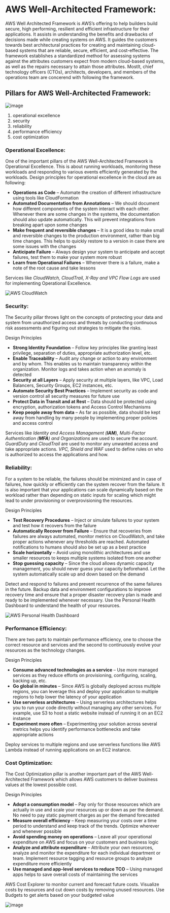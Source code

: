 # AWS Well-Architected Framework:
  AWS Well Architected Framework is AWS’s offering to help builders build secure, high performing, resilient and efficient infrastructure for their applications.
  It assists in understanding the benefits and drawbacks of decisions made while creating systems on AWS. It guides the customers towards best architectural practices for creating and maintaining cloud-based systems that are reliable, secure, efficient, and cost-effective.
  The framework establishes a standardized method for assessing systems against the attributes customers expect from modern cloud-based systems, as well as the repairs necessary to attain those attributes.
  Mostlt, chief technology officers (CTOs), architects, developers, and members of the operations team are concerend with following the framework.
  
  ## Pillars for AWS Well-Architected Framework:
  
   ![image](https://user-images.githubusercontent.com/71292230/191793780-23875002-cdaa-4ef7-9094-c993e2c3ae7b.png)

   1. operational excellence
   2. security
   3. reliability
   4. performance efficiency
   5. cost optimization
    
   ### Operational Excellence:
   One of the important pillars of the AWS Well-Architected Framework is Operational Excellence.
   This is about running workloads, monitoring these workloads and responding to various events efficiently generated by the workloads. Design principles for operational excellence in the cloud are as following:
   
  - **Operations as Code** – Automate the creation of different infrastructure using tools like CloudFormation
  - **Automated Documentation from Annotations** – We should document how different components of the system interact with each other. Whenever there are some changes in the systems, the documentation should also update automatically. This will prevent integrations from breaking apart upon some changes
  - **Make frequent and reversible changes** – It is a good idea to make small and reversible changes to the production environment, rather than big time changes. This helps to quickly restore to a version in case there are some issues with the changes
  - **Anticipate Failure** – Always design your system to anticipate and accept failures, test them to make your system more robust
  - **Learn from Operational Failures** – Whenever there is a failure, make a note of the root cause and take lessons
   
   Services like *CloudWatch, CloudTrail, X-Ray and VPC Flow Logs* are used for implementing Operational Excellence.
   
   ![AWS CloudWatch](https://user-images.githubusercontent.com/71292230/191795354-3f3ef8e1-ecff-41f5-aee0-bd39cc373dd3.png) 

   ### Security:
   The Security pillar throws light on the concepts of protecting your data and system from unauthorized access and threats by conducting continuous risk assessments and figuring out strategies to mitigate the risks.

   Design Principles
   - **Strong Identity Foundation** – Follow key principles like granting least privilege, separation of duties, appropriate authorization level, etc.
   - **Enable Traceability** – Audit any change or action to any environment and by whom. This enables us to maintain transparency within the organization. Monitor logs and takes action when an anomaly is detected
   - **Security at all Layers** – Apply security at multiple layers, like VPC, Load Balancers, Security Groups, EC2 instances, etc.
   - **Automate Security Best Practices** – Implement security as code and version control all security measures for future use
   - **Protect Data in Transit and at Rest** – Data should be protected using encryption, authorization tokens and Access Control Mechanisms
   - **Keep people away from data** – As far as possible, data should be kept away from handling by many people by implementing proper policies and access control

   Services like *Identity and Access Management (**IAM**), Multi-Factor Authentication (**MFA**) and Organizations* are used to secure the account.
   *GuardDuty* and *CloudTrail* are used to monitor any unwanted access and take appropriate actions. *VPC, Shield and WAF* used to define rules on who is authorized to access the applications and how.
   
   ### Reliability:
   For a system to be reliable, the failures should be minimized and in case of failures, how quickly or efficiently can the system recover from the failure.
   It is also important that your applications can scale dynamically based on the workload rather than depending on static inputs for scaling which might lead to under provisioning or overprovisioning the resources.
   
   Design Principles
   - **Test Recovery Procedures** – Inject or simulate failures to your system and test how it recovers from the failure
   - **Automatically Recover from Failure** – Ensure that recoveries from failures are always automated, monitor metrics on CloudWatch, and take proper actions whenever any thresholds are reached. Automated notifications to humans should also be set up as a best practice
   - **Scale horizontally** – Avoid using monolithic architectures and use smaller resources to keeps multiple systems isolated from one another
   - **Stop guessing capacity** – Since the cloud allows dynamic capacity management, you should never guess your capacity beforehand. Let the system automatically scale up and down based on the demand
   
   Detect and respond to failures and prevent recurrence of the same failures in the future. Backup data and environment configurations to improve recovery time and ensure that a proper disaster recovery plan is made and ready to be implemented whenever necessary. Use the Personal Health Dashboard to understand the health of your resources.
   
   ![AWS Personal Health Dashboard](https://user-images.githubusercontent.com/71292230/191799014-c6e0ed00-127f-4568-a513-673772b13fc0.png)

   ### Performance Efficiency:
   There are two parts to maintain performance efficiency, one to choose the correct resource and services and the second to continuously evolve your resources as the technology changes.
   
   Design Principles
   - **Consume advanced technologies as a service** – Use more managed services as they reduce efforts on provisioning, configuring, scaling, backing up, etc.
   - **Go global in minutes** – Since AWS is globally deployed across multiple regions, you can leverage this and deploy your application to multiple regions to help lower the latency of your application
   - **Use serverless architectures** – Using serverless architectures helps you to run your code directly without managing any other services. For example, use S3 to host a static website instead of running it on an EC2 instance
   - **Experiment more often** – Experimenting your solution across several metrics helps you identify performance bottlenecks and take appropriate actions
   
   Deploy services to multiple regions and use serverless functions like AWS Lambda instead of running applications on an EC2 instance.
   
   ### Cost Optimization:
   The Cost Optimization pillar is another important part of the AWS Well-Architected Framework which allows AWS customers to deliver business values at the lowest possible cost.

   Design Principles
   - **Adopt a consumption model** – Pay only for those resources which are actually in use and scale your resources up or down as per the demand. No need to pay static payment charges as per the demand forecasted
   - **Measure overall efficiency** – Keep measuring your costs over a time period to understand and keep track of the trends. Optimize wherever and whenever possible
   - **Avoid spending money on operations** – Leave all your operational expenditure on AWS and focus on your customers and business logic
   - **Analyze and attribute expenditure** – Attribute your own resources, analyze and monitor the expenditure for each individual department or team. Implement resource tagging and resource groups to analyze expenditure more efficiently
   - **Use managed and app-level services to reduce TCO** – Using managed apps helps to save overall costs of maintaining the services
   
   AWS Cost Explorer to monitor current and forecast future costs. Visualize costs by resources and cut down costs by removing unused resources. Use Budgets to get alerts based on your budgeted value
   
   ![image](https://user-images.githubusercontent.com/71292230/191800531-c5335404-6aab-442a-99ab-c4809b24f070.png)

   
   
